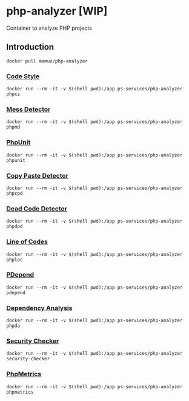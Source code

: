 # php-analyzer [WIP]

Container to analyze PHP projects

## Introduction

`docker pull mamuz/php-analyzer`

### [Code Style](https://github.com/squizlabs/PHP_CodeSniffer)

`docker run --rm -it -v $(shell pwd):/app ps-services/php-analyzer phpcs`

### [Mess Detector](https://github.com/phpmd/phpmd)

`docker run --rm -it -v $(shell pwd):/app ps-services/php-analyzer phpmd`

### [PhpUnit](https://github.com/sebastianbergmann/phpunit)

`docker run --rm -it -v $(shell pwd):/app ps-services/php-analyzer phpunit`

### [Copy Paste Detector](https://github.com/sebastianbergmann/phpcpd)

`docker run --rm -it -v $(shell pwd):/app ps-services/php-analyzer phpcpd`

### [Dead Code Detector](https://github.com/sebastianbergmann/phpdcd)

`docker run --rm -it -v $(shell pwd):/app ps-services/php-analyzer phpdpd`

### [Line of Codes](https://github.com/sebastianbergmann/phploc)

`docker run --rm -it -v $(shell pwd):/app ps-services/php-analyzer phploc`

### [PDepend](https://github.com/pdepend/pdepend)

`docker run --rm -it -v $(shell pwd):/app ps-services/php-analyzer pdepend`

### [Dependency Analysis](https://github.com/mamuz/PhpDependencyAnalysis)

`docker run --rm -it -v $(shell pwd):/app ps-services/php-analyzer phpda`

### [Security Checker](https://github.com/sensiolabs/security-checker)

`docker run --rm -it -v $(shell pwd):/app ps-services/php-analyzer security-checker`

### [PhpMetrics](https://github.com/phpmetrics/PhpMetrics)

`docker run --rm -it -v $(shell pwd):/app ps-services/php-analyzer phpmetrics`
